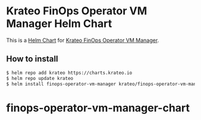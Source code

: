 # Krateo FinOps Operator VM Manager Helm Chart

This is a [Helm Chart](https://helm.sh/docs/topics/charts/) for [Krateo FinOps Operator VM Manager](https://github.com/krateoplatformops/finops-operator-vm-manager).

## How to install

```sh
$ helm repo add krateo https://charts.krateo.io
$ helm repo update krateo
$ helm install finops-operator-vm-manager krateo/finops-operator-vm-manager
```
# finops-operator-vm-manager-chart

